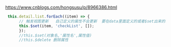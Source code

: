 <https://www.cnblogs.com/hongsusu/p/8966386.html>
```js
 this.detail.list.forEach((item) => {
      // 触发视图更新   自己定义的属性不会更新  要在data里面定义的或者$set出来的才会更新
      this.$set(item, 'checkList', []);
      });
      //this.$set(对象名,'属性名',属性值)
      //this.$delete 删除属性
```
